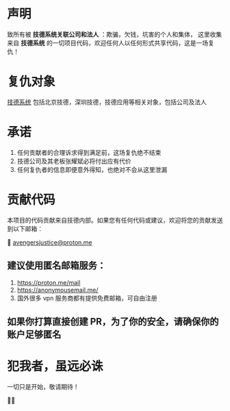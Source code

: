 # 声明

致所有被 **技德系统关联公司和法人** ：欺骗，欠钱，坑害的个人和集体，
这里收集来自 **技德系统** 的一切项目代码，欢迎任何人以任何形式共享代码，这是一场复仇！


# 复仇对象

[技德系统](https://www.jide.com/jideos.html)
包括北京技德，深圳技德，技德应用等相关对象，包括公司及法人


# 承诺

1. 任何贡献者的合理诉求得到满足前，这场复仇绝不结束
2. 技德公司及其老板张耀斌必将付出应有代价
3. 任何复仇者的信息即便意外得知，也绝对不会从这里泄漏


# 贡献代码

本项目的代码贡献来自技德内部。如果您有任何代码或建议，欢迎将您的贡献发送到以下邮箱：

📧 [avengersjustice@proton.me](mailto:avengersjustice@proton.me)

## 建议使用匿名邮箱服务：
1. https://proton.me/mail
2. https://anonymousemail.me/
3. 国外很多 vpn 服务商都有提供免费邮箱，可自由注册

## 如果你打算直接创建 PR，为了你的安全，请确保你的账户足够匿名

# 犯我者，虽远必诛

一切只是开始，敬请期待！

💪🔥
